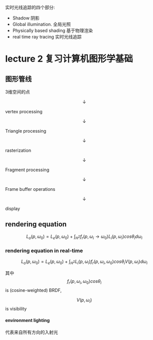 实时光线追踪的四个部分: 

- Shadow   阴影
- Global illumination. 全局光照
- Physically based shading 基于物理渲染
- real time ray tracing 实时光线追踪



# lecture 2 复习计算机图形学基础

## 图形管线

3维空间的点

$$\downarrow$$

vertex processing

$$\downarrow$$

Triangle processing

$$\downarrow$$

rasterization

$$\downarrow$$

Fragment processing

$$\downarrow$$

Frame buffer operations

$$\downarrow$$

display



## rendering equation

$$L_o(p, \omega_0) = L_e(p, \omega_0) + \int_{H^2}f_r(p, \omega_i \rightarrow \omega_0)L_i(p, \omega_i)cos\theta_id\omega_i$$

### rendering equation in real-time

$$L_o(p, \omega_0) = L_e(p, \omega_0) + \int_{H^2}L_i(p, \omega_i)f_r(p, \omega_i, \omega_0)cos\theta_i V(p, \omega_i)d\omega_i$$

其中 $$f_r(p, \omega_i, \omega_0)cos\theta_i$$ is (cosine-weighted) BRDF,

$$V(p, \omega_i)$$ is visibility



#### environment lighting

代表来自所有方向的入射光